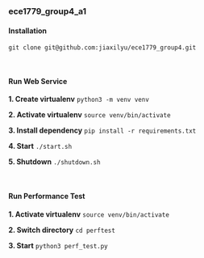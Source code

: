### ece1779_group4_a1

#### Installation
```git clone git@github.com:jiaxilyu/ece1779_group4.git```

<br>

#### Run Web Service
**1. Create virtualenv**
```python3 -m venv venv```

**2. Activate virtualenv**
```source venv/bin/activate```

**3. Install dependency**
```pip install -r requirements.txt```

**4. Start**
```./start.sh```

**5. Shutdown**
```./shutdown.sh```

<br>

#### Run Performance Test

**1. Activate virtualenv**
```source venv/bin/activate```

**2. Switch directory**
```cd perftest```

**3. Start**
```python3 perf_test.py```